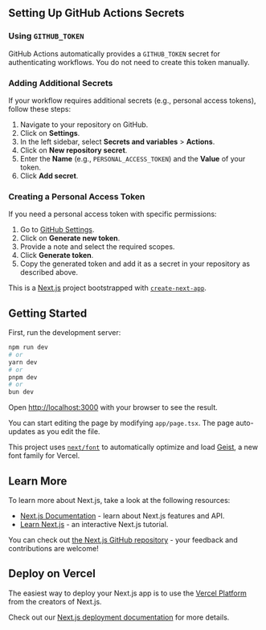 ## Setting Up GitHub Actions Secrets

### Using `GITHUB_TOKEN`

GitHub Actions automatically provides a `GITHUB_TOKEN` secret for authenticating workflows. You do not need to create this token manually.

### Adding Additional Secrets

If your workflow requires additional secrets (e.g., personal access tokens), follow these steps:

1. Navigate to your repository on GitHub.
2. Click on **Settings**.
3. In the left sidebar, select **Secrets and variables** > **Actions**.
4. Click on **New repository secret**.
5. Enter the **Name** (e.g., `PERSONAL_ACCESS_TOKEN`) and the **Value** of your token.
6. Click **Add secret**.

### Creating a Personal Access Token

If you need a personal access token with specific permissions:

1. Go to [GitHub Settings](https://github.com/settings/tokens).
2. Click on **Generate new token**.
3. Provide a note and select the required scopes.
4. Click **Generate token**.
5. Copy the generated token and add it as a secret in your repository as described above.




This is a [Next.js](https://nextjs.org) project bootstrapped with [`create-next-app`](https://nextjs.org/docs/app/api-reference/cli/create-next-app).

## Getting Started

First, run the development server:

```bash
npm run dev
# or
yarn dev
# or
pnpm dev
# or
bun dev
```

Open [http://localhost:3000](http://localhost:3000) with your browser to see the result.

You can start editing the page by modifying `app/page.tsx`. The page auto-updates as you edit the file.

This project uses [`next/font`](https://nextjs.org/docs/app/building-your-application/optimizing/fonts) to automatically optimize and load [Geist](https://vercel.com/font), a new font family for Vercel.

## Learn More

To learn more about Next.js, take a look at the following resources:

- [Next.js Documentation](https://nextjs.org/docs) - learn about Next.js features and API.
- [Learn Next.js](https://nextjs.org/learn) - an interactive Next.js tutorial.

You can check out [the Next.js GitHub repository](https://github.com/vercel/next.js) - your feedback and contributions are welcome!

## Deploy on Vercel

The easiest way to deploy your Next.js app is to use the [Vercel Platform](https://vercel.com/new?utm_medium=default-template&filter=next.js&utm_source=create-next-app&utm_campaign=create-next-app-readme) from the creators of Next.js.

Check out our [Next.js deployment documentation](https://nextjs.org/docs/app/building-your-application/deploying) for more details.
